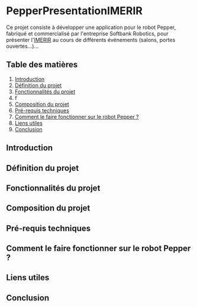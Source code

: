 # PepperPresentationIMERIR

Ce projet consiste à développer une application pour le robot Pepper, fabriqué et commercialisé par l'entreprise Softbank Robotics, pour présenter l'[IMERIR](https://www.imerir.com) au cours de différents événements (salons, portes ouvertes...)...

## Table des matières

1. [Introduction](#introduction)
2. [Définition du projet](#definition_du_projet)
3. [Fonctionnalités du projet](#fonctionnalites_du_projet)
4. f
5. [Composition du projet](#composition_du_projet)
6. [Pré-requis techniques](#prerequis_techniques)
7. [Comment le faire fonctionner sur le robot Pepper ?](#comment_le_faire_fonctionner_sur_le_robot_Pepper)
8. [Liens utiles](#liens_utiles)
9. [Conclusion](#conclusion)

<a name="introduction"></a>
## Introduction

<a name="definition_du_projet"></a>
## Définition du projet

<a name="fonctionnalites_du_projet"></a>
## Fonctionnalités du projet

<a name="composition_du_projet"></a>
## Composition du projet

<a name="prerequis_techniques"></a>
## Pré-requis techniques

<a name="comment_le_faire_fonctionner_sur_le_robot_Pepper"></a>
## Comment le faire fonctionner sur le robot Pepper ?

<a name="liens_utiles"></a>
## Liens utiles

<a name="conclusion"></a>
## Conclusion
